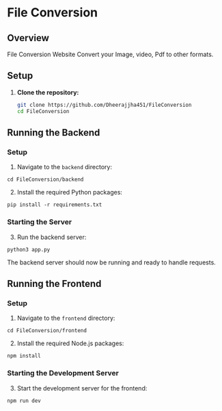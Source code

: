 # File Conversion

## Overview
File Conversion Website Convert your Image, video, Pdf to other formats.



## Setup

1. **Clone the repository:**
   ```sh
   git clone https://github.com/Dheerajjha451/FileConversion
   cd FileConversion

## Running the Backend

### Setup

1. Navigate to the `backend` directory:

```
cd FileConversion/backend
```

2. Install the required Python packages:

```
pip install -r requirements.txt
```

### Starting the Server

3. Run the backend server:

```
python3 app.py
```

The backend server should now be running and ready to handle requests.

## Running the Frontend

### Setup

1. Navigate to the `frontend` directory:

```
cd FileConversion/frontend
```

2. Install the required Node.js packages:

```
npm install
```

### Starting the Development Server

3. Start the development server for the frontend:

```
npm run dev
```

